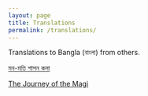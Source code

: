 ```yaml
---
layout: page
title: Translations
permalink: /translations/
---
```


Translations to Bangla (বাংলা) from others.

[মন-মতি শাসন কলা](/translations/quiet-art-of-attention)

[The Journey of the Magi](/translations/journey-of-magi)